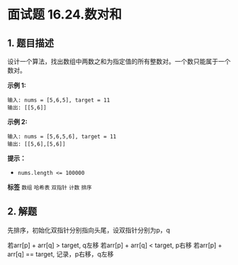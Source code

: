 # 面试题 16.24.数对和

## 1. 题目描述

设计一个算法，找出数组中两数之和为指定值的所有整数对。一个数只能属于一个数对。

 **示例 1:**

```
输入: nums = [5,6,5], target = 11
输出: [[5,6]]
```

**示例 2:**
```
输入: nums = [5,6,5,6], target = 11
输出: [[5,6],[5,6]]
```

**提示：**

- `nums.length <= 100000`

**标签**
`数组` `哈希表` `双指针` `计数` `排序`


## 2. 解题

先排序，初始化双指针分别指向头尾，设双指针分别为p，q

若arr[p] + arr[q] > target, q左移
若arr[p] + arr[q] < target, p右移
若arr[p] + arr[q] == target, 记录，p右移，q左移

